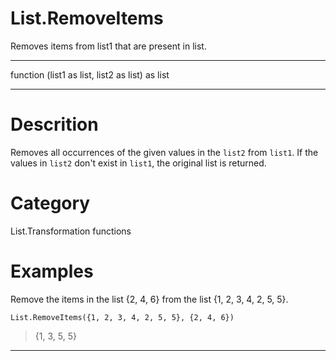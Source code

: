 ﻿# List.RemoveItems
Removes items from list1 that are present in list.
***
function (list1 as list, list2 as list) as list
***
# Descrition 
Removes all occurrences of the given values in the <code>list2</code> from <code>list1</code>. If the values in <code>list2</code> don't exist in <code>list1</code>, the original list is returned.
# Category 
List.Transformation functions
# Examples 
Remove the items in the list {2, 4, 6} from the list {1, 2, 3, 4, 2, 5, 5}.
```
List.RemoveItems({1, 2, 3, 4, 2, 5, 5}, {2, 4, 6})
```
> {1, 3, 5, 5}
***
